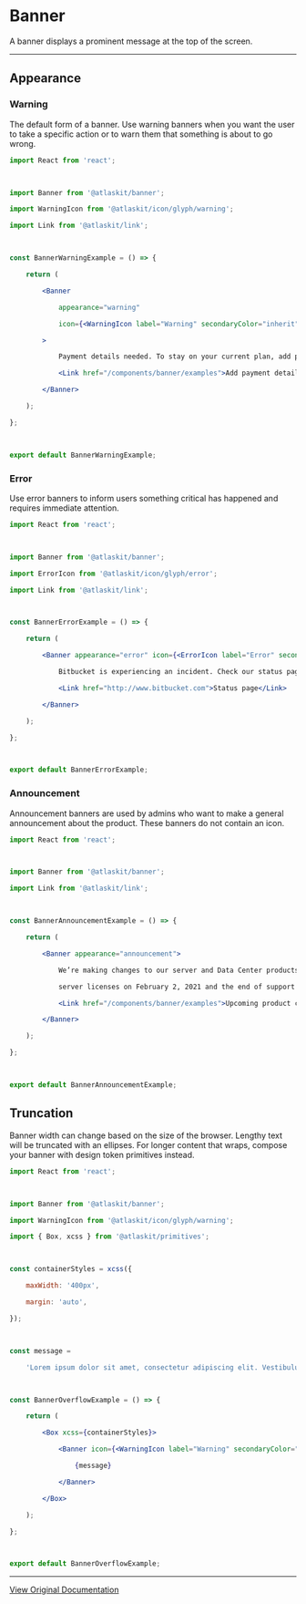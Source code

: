 # Banner

A banner displays a prominent message at the top of the screen.

---

## Appearance

### Warning

The default form of a banner. Use warning banners when you want the user to take a specific action or to warn them that something is about to go wrong. 

```jsx
import React from 'react';



import Banner from '@atlaskit/banner';

import WarningIcon from '@atlaskit/icon/glyph/warning';

import Link from '@atlaskit/link';



const BannerWarningExample = () => {

	return (

		<Banner

			appearance="warning"

			icon={<WarningIcon label="Warning" secondaryColor="inherit" />}

		>

			Payment details needed. To stay on your current plan, add payment details by June 30, 2020.{' '}

			<Link href="/components/banner/examples">Add payment details</Link>

		</Banner>

	);

};



export default BannerWarningExample;
```

### Error

Use error banners to inform users something critical has happened and requires immediate attention. 

```jsx
import React from 'react';



import Banner from '@atlaskit/banner';

import ErrorIcon from '@atlaskit/icon/glyph/error';

import Link from '@atlaskit/link';



const BannerErrorExample = () => {

	return (

		<Banner appearance="error" icon={<ErrorIcon label="Error" secondaryColor="inherit" />}>

			Bitbucket is experiencing an incident. Check our status page for more details.{' '}

			<Link href="http://www.bitbucket.com">Status page</Link>

		</Banner>

	);

};



export default BannerErrorExample;
```

### Announcement

Announcement banners are used by admins who want to make a general announcement about the product. These banners do not contain an icon. 

```jsx
import React from 'react';



import Banner from '@atlaskit/banner';

import Link from '@atlaskit/link';



const BannerAnnouncementExample = () => {

	return (

		<Banner appearance="announcement">

			We’re making changes to our server and Data Center products, including the end of sale for new

			server licenses on February 2, 2021 and the end of support for server on February 2, 2024.{' '}

			<Link href="/components/banner/examples">Upcoming product changes</Link>

		</Banner>

	);

};



export default BannerAnnouncementExample;
```

## Truncation

Banner width can change based on the size of the browser. Lengthy text will be truncated with an ellipses. For longer content that wraps, compose your banner with design token primitives instead. 

```jsx
import React from 'react';



import Banner from '@atlaskit/banner';

import WarningIcon from '@atlaskit/icon/glyph/warning';

import { Box, xcss } from '@atlaskit/primitives';



const containerStyles = xcss({

	maxWidth: '400px',

	margin: 'auto',

});



const message =

	'Lorem ipsum dolor sit amet, consectetur adipiscing elit. Vestibulum lobortis, odio egestas pulvinar sodales, neque justo tempor tellus, eget venenatis arcu ante non purus. Pellentesque tellus eros, rutrum vel enim non, tempor faucibus felis. Nullam pharetra erat sed magna porttitor, eget tincidunt odio finibus';



const BannerOverflowExample = () => {

	return (

		<Box xcss={containerStyles}>

			<Banner icon={<WarningIcon label="Warning" secondaryColor="inherit" />}>

				{message}

			</Banner>

		</Box>

	);

};



export default BannerOverflowExample;
```

---

[View Original Documentation](https://atlassian.design/components/banner/examples)
